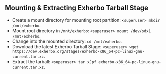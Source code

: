 ## Mounting & Extracting Exherbo Tarball Stage
- Create a mount directory for mounting root partition: `<superuser> mkdir /mnt/exherbo`.
- Mount root directory in `/mnt/exherbo`: `<superuser> mount /dev/sdx1 /mnt/exherbo`.
- Change into the mounted directory: `cd /mnt/exherbo`.
- Download the latest Exherbo Tarball Stage: `<superuser> wget https://dev.exherbo.org/stages/exherbo-x86_64-pc-linux-gnu-current.tar.xz`.
- Extract the tarball: `<superuser> tar xJpf exherbo-x86_64-pc-linux-gnu-current.tar.xz`.
